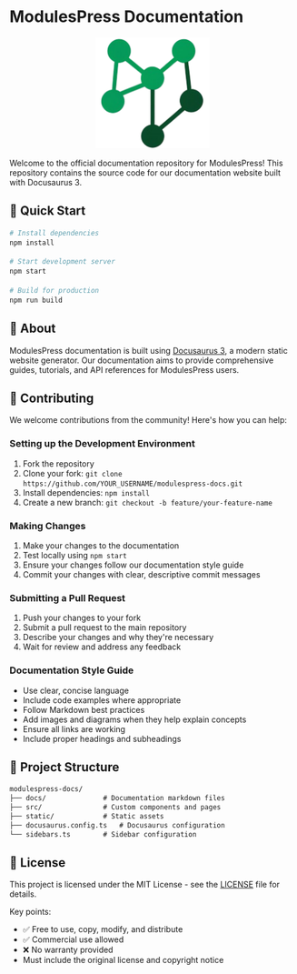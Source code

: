 # ModulesPress Documentation

<p align="center">
  <img src="static/img/logo.png" alt="ModulesPress Logo" width="200"/>
</p>

Welcome to the official documentation repository for ModulesPress! This repository contains the source code for our documentation website built with Docusaurus 3.

## 🚀 Quick Start

```bash
# Install dependencies
npm install

# Start development server
npm start

# Build for production
npm run build
```

## 📖 About

ModulesPress documentation is built using [Docusaurus 3](https://docusaurus.io/), a modern static website generator. Our documentation aims to provide comprehensive guides, tutorials, and API references for ModulesPress users.

## 🤝 Contributing

We welcome contributions from the community! Here's how you can help:

### Setting up the Development Environment

1. Fork the repository
2. Clone your fork: `git clone https://github.com/YOUR_USERNAME/modulespress-docs.git`
3. Install dependencies: `npm install`
4. Create a new branch: `git checkout -b feature/your-feature-name`

### Making Changes

1. Make your changes to the documentation
2. Test locally using `npm start`
3. Ensure your changes follow our documentation style guide
4. Commit your changes with clear, descriptive commit messages

### Submitting a Pull Request

1. Push your changes to your fork
2. Submit a pull request to the main repository
3. Describe your changes and why they're necessary
4. Wait for review and address any feedback

### Documentation Style Guide

- Use clear, concise language
- Include code examples where appropriate
- Follow Markdown best practices
- Add images and diagrams when they help explain concepts
- Ensure all links are working
- Include proper headings and subheadings

## 🔧 Project Structure

```
modulespress-docs/
├── docs/              # Documentation markdown files
├── src/               # Custom components and pages
├── static/            # Static assets
├── docusaurus.config.ts   # Docusaurus configuration
└── sidebars.ts        # Sidebar configuration
```

## 📝 License

This project is licensed under the MIT License - see the [LICENSE](LICENSE) file for details.

Key points:
- ✅ Free to use, copy, modify, and distribute
- ✅ Commercial use allowed
- ❌ No warranty provided
- Must include the original license and copyright notice

